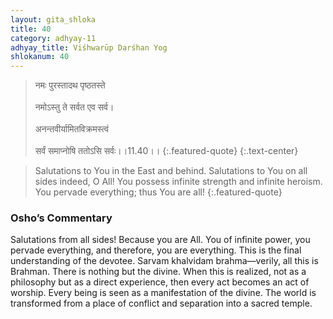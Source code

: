 ```yaml
---
layout: gita_shloka
title: 40
category: adhyay-11
adhyay_title: Viśhwarūp Darśhan Yog
shlokanum: 40
---
```


> नमः पुरस्तादथ पृष्ठतस्ते<br><br>नमोऽस्तु ते सर्वत एव सर्व।<br><br>अनन्तवीर्यामितविक्रमस्त्वं<br><br>सर्वं समाप्नोषि ततोऽसि सर्वः।।11.40।।
{:.featured-quote} 
{:.text-center}

> Salutations to You in the East and behind. Salutations to You on all sides indeed, O All! You possess infinite strength and infinite heroism. You pervade everything; thus You are all!
{:.featured-quote}

### Osho’s Commentary
Salutations from all sides! Because you are All. You of infinite power, you pervade everything, and therefore, you are everything.
This is the final understanding of the devotee. Sarvam khalvidam brahma—verily, all this is Brahman. There is nothing but the divine.
When this is realized, not as a philosophy but as a direct experience, then every act becomes an act of worship. Every being is seen as a manifestation of the divine. The world is transformed from a place of conflict and separation into a sacred temple.
